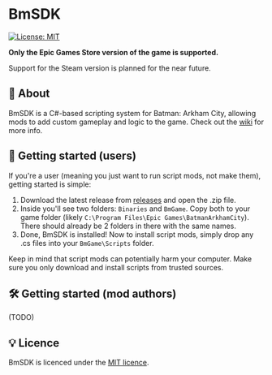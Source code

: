 # BmSDK
[![License: MIT](https://img.shields.io/badge/License-MIT-green.svg)](LICENSE.md)

**Only the Epic Games Store version of the game is supported.**

Support for the Steam version is planned for the near future.

## 📖 About
BmSDK is a C#-based scripting system for Batman: Arkham City, allowing mods to add custom gameplay and logic to the game. Check out the [wiki](../../wiki) for more info.

## 🚀 Getting started (users)
If you're a user (meaning you just want to run script mods, not make them), getting started is simple:
1. Download the latest release from [releases](../../releases/latest) and open the .zip file.
2. Inside you'll see two folders: `Binaries` and `BmGame`. Copy both to your game folder (likely `C:\Program Files\Epic Games\BatmanArkhamCity`). There should already be 2 folders in there with the same names.
3. Done, BmSDK is installed! Now to install script mods, simply drop any .cs files into your `BmGame\Scripts` folder.

Keep in mind that script mods can potentially harm your computer. Make sure you only download and install scripts from trusted sources.

## 🛠️ Getting started (mod authors)
(TODO)

## 💡 Licence
BmSDK is licenced under the [MIT licence](LICENSE.md).



